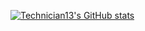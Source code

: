 
[![Technician13's GitHub stats](https://github-readme-stats.vercel.app/api?username=Technician13&show_icons=true)](https://github.com/anuraghazra/github-readme-stats)

